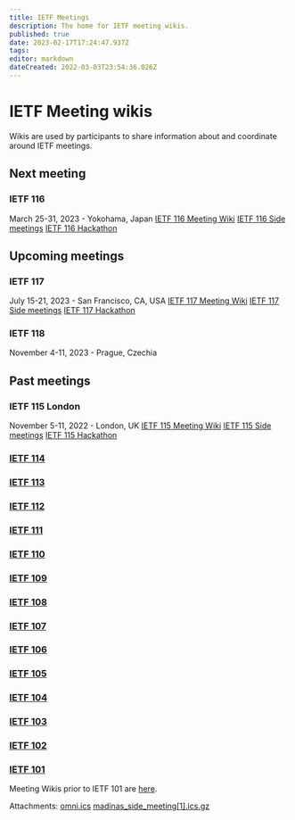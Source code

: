 ```yaml
---
title: IETF Meetings
description: The home for IETF meeting wikis.
published: true
date: 2023-02-17T17:24:47.937Z
tags: 
editor: markdown
dateCreated: 2022-03-03T23:54:36.026Z
---
```


# IETF Meeting wikis

Wikis are used by participants to share information about and coordinate around IETF meetings.

## Next meeting
### IETF 116
March 25-31, 2023 - Yokohama, Japan
[IETF 116 Meeting Wiki](/meeting/116)
[IETF 116 Side meetings]()
[IETF 116 Hackathon](/meeting/116/hackathon)

## Upcoming meetings

### IETF 117
July 15-21, 2023 - San Francisco, CA, USA
[IETF 117 Meeting Wiki](/meeting/117)
[IETF 117 Side meetings]()
[IETF 117 Hackathon](/meeting/117/hackathon)

### IETF 118
November 4-11, 2023 - Prague, Czechia

## Past meetings
### IETF 115 London
November 5-11, 2022 - London, UK
[IETF 115 Meeting Wiki](/meeting/115)
[IETF 115 Side meetings](/meeting/115/sidemeetings)
[IETF 115 Hackathon](/meeting/115/hackathon)
### [IETF 114](/meeting/114)
### [IETF 113](/meeting/113)
### [IETF 112](/meeting/112)
### [IETF 111](/meeting/111)
### [IETF 110](/meeting/110)
### [IETF 109](/meeting/109)
### [IETF 108](/meeting/108)
### [IETF 107](/meeting/107)
### [IETF 106](/meeting/106)
### [IETF 105](/meeting/105)
### [IETF 104](/meeting/104)
### [IETF 103](/meeting/103)
### [IETF 102](/meeting/102)
### [IETF 101](/meeting/101)

Meeting Wikis prior to IETF 101 are [here](https://www.ietf.org/registration/MeetingWiki/wiki/). 

Attachments:
[omni.ics](/omni.ics)
[madinas_side_meeting[1].ics.gz](/madinas_side_meeting[1].ics.gz)